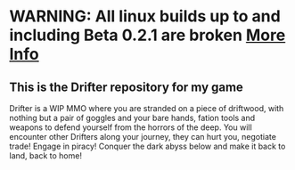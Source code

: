 # WARNING: All linux builds up to and including Beta 0.2.1 are broken <a href="https://github.com/VolatileCobra77/Drifter/wiki/More-Info#executables">More Info</a>
## This is the Drifter repository for my game

Drifter is a WIP MMO where you are stranded on a piece of driftwood, with nothing but a pair of goggles and your bare hands, fation tools and weapons to defend yourself from the horrors of the deep. 
You will encounter other Drifters along your journey, they can hurt you, negotiate trade! 
Engage in piracy! 
Conquer the dark abyss below and make it back to land, back to home!
